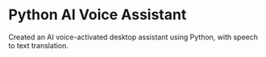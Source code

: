 # Python AI Voice Assistant
Created an AI voice-activated desktop assistant using Python, with speech to text translation.
